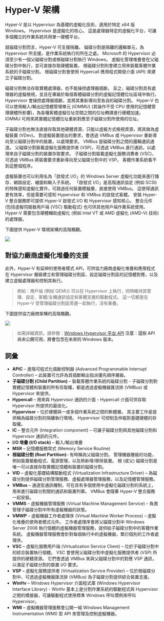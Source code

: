 # <a name="hyper-v-architecture"></a>Hyper-V 架構

Hyper-V 是以 Hypervisor 為基礎的虛擬化技術，適用於特定 x64 版 Windows。  Hypervisor 是虛擬化的核心。  這是處理器特定的虛擬化平台，可讓多個獨立的作業系統共用單一硬體平台。

就磁碟分割而言，Hyper-V 可支援隔離。 磁碟分割是隔離的邏輯單元，為 Hypervisor 所支援，是作業系統執行的所在之處。 Microsoft 的 Hypervisor 必須至少有一個父磁碟分割或根磁碟分割執行 Windows。 虛擬化管理堆疊會在父磁碟分割中執行，並可直接存取硬體裝置。 根磁碟分割則會建立用來裝載客體作業系統的子磁碟分割。 根磁碟分割會使用 Hypercall 應用程式開發介面 (API) 來建立子磁碟分割。

磁碟分割無法存取實體處理器，也不能操控處理器插斷。 反之，磁碟分割具有處理器的虛擬檢視，並且在專屬於每個客體磁碟分割的虛擬記憶體位址區域中執行。 Hypervisor 會操控處理器插斷，並將其重新導向至各自的磁碟分割。 Hyper-V 也可以使用輸入/輸出記憶體管理單元 (IOMMU) (其操作不受 CPU 使用的記憶體管理硬體所影響)，為各種客體虛擬位址空間之間的位址轉譯進行硬體加速。 IOMMU 可用來將實體記憶體位址重新對應至子磁碟分割所使用的位址。

子磁碟分割也無法直接存取其他硬體資源，只能以虛擬方式檢視資源，將其做為虛擬裝置 (VDev)。 對虛擬裝置提出的要求，會透過 VMBus 或 Hypervisor 重新導向至父磁碟分割中的裝置，以處理要求。 VMBus 是磁碟分割之間的邏輯通訊通道。 父磁碟分割裝載虛擬化服務提供者 (VSP)，可透過 VMBus 進行通訊，以處理來自子磁碟分割的裝置存取要求。 子磁碟分割裝載虛擬化服務消費者 (VSC)，可透過 VMBus 將裝置要求重新導向至父磁碟分割中的 VSP。 客體作業系統看不到這整個程序。

虛擬裝置也可以利用名為「啟發式 I/O」的 Windows Server 虛擬化功能來進行儲存、網路設定、繪圖和輸入子系統。 「啟發式 I/O」是高階通訊協定 (例如 SCSI) 的特殊感知虛擬化實作，可跳過任何裝置模擬層，直接使用 VMBus。 這使得通訊更有效率，但是需要可感知 Hypervisor 和 VMBus 的啟發式客體。 安裝 Hyper-V 整合服務即可提供 Hyper-V 啟發式 I/O 和 Hypervisor 感知核心。 整合元件 (包括虛擬伺服器用戶端 (VSC) 驅動程式) 也可供其他用戶端作業系統使用。 Hyper-V 需要包含硬體輔助虛擬化 (例如 Intel VT 或 AMD 虛擬化 (AMD-V) 技術) 的處理器。

下圖提供 Hyper-V 環境架構的高階概觀。

![](./media/hv_architecture.png)

## <a name="support-for-third-party-virtualization-stacks"></a>對協力廠商虛擬化堆疊的支援

此外，Hyper-V 有延伸的使用者模式 API，可供協力廠商虛擬化堆疊和應用程式在 Hypervisor 層級建立和管理磁碟分割區、設定磁碟分割區的記憶體對應，以及建立虛擬處理器和控制其執行。

> 例如：用戶端 (例如 QEMU) 可以在 Hypervisor 上執行，同時維持其管理、設定、客體/主機通訊協定和客體支援的驅動程式。 這一切都是在 Hyper-V 受管理磁碟分割區旁邊一起執行，沒有重疊。

下圖提供協力廠商架構的高階概觀。

![](./media/hv_platform_architecture_simplified.png)
> 如需詳細資訊，請參閱：[Windows Hypervisor 平台 API](./hypervisor-platform.md)
**注意：這些 API 尚未公開可用，將會包含在未來的 Windows 版本。**

## <a name="glossary"></a>詞彙
* **APIC** – 進階可程式化插斷控制器 (Advanced Programmable Interrupt Controller) – 此裝置可允許為其插斷輸出指派優先順序層級。
* **子磁碟分割 (Child Partition)** – 裝載客體作業系統的磁碟分割 - 子磁碟分割對實體記憶體和裝置的所有存取權，都是透過虛擬機器匯流排 (VMBus) 或 Hypervisor 來提供。
* **Hypercall** – 用來與 Hypervisor 通訊的介面 - Hypercall 介面可供存取 Hypervisor 所提供的最佳化。
* **Hypervisor** – 位於硬體與一或多個作業系統之間的軟體層。 其主要工作是提供稱為磁碟分割的隔離執行環境。 Hypervisor 可控制及仲裁對基礎硬體的存取權。
* **IC** – 整合元件 (Integration component) – 可讓子磁碟分割與其他磁碟分割和 Hypervisor 通訊的元件。
* **I/O 堆疊 (I/O stack)** – 輸入/輸出堆疊
* **MSR** – 記憶體服務常式 (Memory Service Routine)
* **根磁碟分割 (Root Partition)**– 有時稱為父磁碟分割。  管理機器層級的功能，例如裝置驅動程式、電源管理，以及熱新增/移除裝置。 根 (或父) 磁碟分割是唯一可以直接存取實體記憶體和裝置的磁碟分割。
* **VID** – 虛擬化基礎結構驅動程式 (Virtualization Infrastructure Driver) – 為磁碟分割提供磁碟分割管理服務、虛擬處理器管理服務，以及記憶體管理服務。
* **VMBus** – 通道型通訊機制，可在具有多個使用中虛擬化磁碟分割的系統上，用來進行磁碟分割間的通訊和裝置列舉。 VMBus 會隨著 Hyper-V 整合服務一起安裝。
* **VMMS** – 虛擬機器管理服務 (Virtual Machine Management Service) – 負責管理子磁碟分割中所有虛擬機器的狀態。
* **VMWP** – 虛擬機器工作者處理序 (Virtual Machine Worker Process) – 虛擬化堆疊的使用者模式元件。 工作者處理序會將父磁碟分割中 Windows Server 2008 執行個體的虛擬機器管理服務，提供給子磁碟分割中的客體作業系統。 虛擬機器管理服務會針對每個執行中的虛擬機器，繁衍個別的工作者處理序。
* **VSC** – 虛擬化服務用戶端 (Virtualization Service Client) – 位於子磁碟分割中的綜合裝置執行個體。 VSC 會使用父磁碟分割中虛擬化服務提供者 (VSP) 所提供的硬體資源。 它們會透過 VMBus 來與父磁碟分割中的對應 VSP 通訊，以滿足子磁碟分割的裝置 I/O 要求。
* **VSP** – 虛擬化服務提供者 (Virtualization Service Provider) – 位於根磁碟分割中，可透過虛擬機器匯流排 (VMBus) 為子磁碟分割提供綜合裝置支援。
* **WinHv** – Windows Hypervisor 介面程式庫 (Windows Hypervisor Interface Library) - WinHv 基本上是分割作業系統的驅動程式與 Hypervisor 之間的橋接器，可讓驅動程式使用標準 Windows 呼叫慣例來呼叫 Hypervisor。
* **WMI** – 虛擬機器管理服務會公開一組 Windows Management Instrumentation (WMI) 型 API 來管理及控制虛擬機器。
